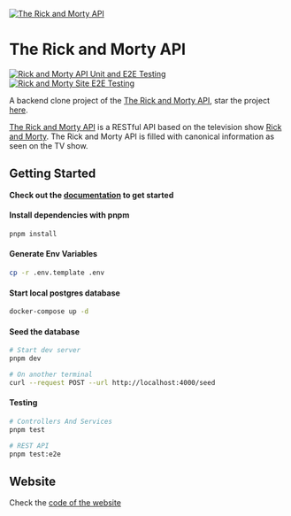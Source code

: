 [![The Rick and Morty API](https://repository-images.githubusercontent.com/120371205/b6740400-92d4-11ea-8a13-d5f6e0558e9b)](https://therickandmortyapi.vercel.app)

# The Rick and Morty API

[![Rick and Morty API Unit and E2E Testing](https://github.com/iswilljr/rick-and-morty-api/actions/workflows/rest.yml/badge.svg)](https://github.com/iswilljr/rick-and-morty-api/actions/workflows/rest.yml)
[![Rick and Morty Site E2E Testing](https://github.com/iswilljr/rick-and-morty-site-qwik/actions/workflows/test.yml/badge.svg)](https://github.com/iswilljr/rick-and-morty-site-qwik/actions/workflows/test.yml)

A backend clone project of the [The Rick and Morty API](https://rickandmortyapi.com), star the project [here](https://github.com/afuh/rick-and-morty-api).

[The Rick and Morty API](https://therickandmortyapi.vercel.app) is a RESTful API based on the television show [Rick and Morty](https://www.adultswim.com/videos/rick-and-morty). The Rick and Morty API is filled with canonical information as seen on the TV show.

## Getting Started

**Check out the [documentation](https://therickandmortyapi.vercel.app/docs/introduction) to get started**

#### Install dependencies with pnpm

```bash
pnpm install
```

#### Generate Env Variables

```bash
cp -r .env.template .env
```

#### Start local postgres database

```bash
docker-compose up -d
```

#### Seed the database

```bash
# Start dev server
pnpm dev

# On another terminal
curl --request POST --url http://localhost:4000/seed
```

#### Testing

```bash
# Controllers And Services
pnpm test

# REST API
pnpm test:e2e
```

## Website

Check the [code of the website](https://github.com/iswilljr/rick-and-morty-site)
